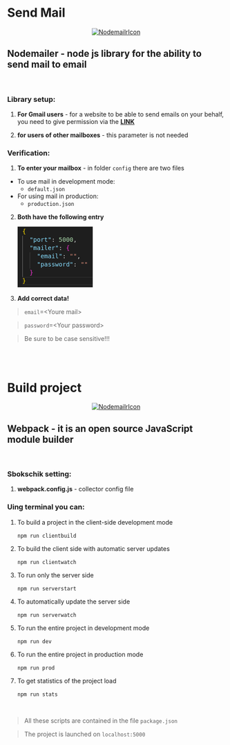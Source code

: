 # Send Mail

<p align="center">
  <a href="https://nodemailer.com/about/">
    <img alt="NodemailrIcon" src="https://repository-images.githubusercontent.com/1272424/d1995000-0ab7-11ea-8ed3-04a082c36b0d" width="150" />
  </a>
</p>

## **Nodemailer** - node js library for the ability to send mail to email

<br>

### **Library setup:**

1. **For Gmail users** - for a website to be able to send emails on your behalf, you need to give permission via the **[LINK](https://myaccount.google.com/lesssecureapps?pli=1&rapt=AEjHL4MowTqgNL1yPY351L2AtC0VMhcKz8QaNy3jZjHAd5Ke8NY92zNzQYmSqXfEHCCJ_YN2hjPkH-sm4H488SfG-6cd_8pArA)**

2. **for users of other mailboxes** - this parameter is not needed

### **Verification:**

1. **To enter your mailbox** - in folder `config` there are two files

- To use mail in development mode:
   - `default.json`
- For using mail in production:
   - `production.json`
2. **Both have the following entry**

    ![img](mailerConfigDemo.png)

3. **Add correct data!** 

   

> `email`=\<Youre mail\>

> `password`=\<Your password\>

> Be sure to be case sensitive!!!

<br>
<br>

# Build project

<p align="center">
  <a href="https://webpack.js.org/">
    <img alt="NodemailrIcon" src="https://habrastorage.org/webt/k-/tm/2g/k-tm2gvbb_ky6gdrd-tzqrzjkf4.png" width="150" />
  </a>
</p>

## **Webpack** - it is an open source JavaScript module builder

<br>

### **Sbokschik setting:**

1. **webpack.config.js** - collector config file

### **Uing terminal you can:**

1. To build a project in the client-side development mode

   ```
   npm run clientbuild
   ```

2. To build the client side with automatic server updates

   ```
   npm run clientwatch
   ```

3. To run only the server side

   ```
   npm run serverstart
   ```

4. To automatically update the server side

   ```
   npm run serverwatch
   ```

5. To run the entire project in development mode

   ```
   npm run dev
   ```

6. To run the entire project in production mode

   ```
   npm run prod
   ```

7. To get statistics of the project load

   ```
   npm run stats
   ```

<br>

> All these scripts are contained in the file `package.json`

> The project is launched on `localhost:5000`
